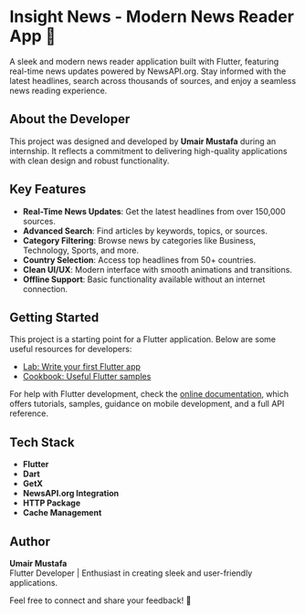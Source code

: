 # Insight News - Modern News Reader App 📱

A sleek and modern news reader application built with Flutter, featuring real-time news updates powered by NewsAPI.org. Stay informed with the latest headlines, search across thousands of sources, and enjoy a seamless news reading experience.

## About the Developer  
This project was designed and developed by **Umair Mustafa** during an internship. It reflects a commitment to delivering high-quality applications with clean design and robust functionality.

## Key Features  
- **Real-Time News Updates**: Get the latest headlines from over 150,000 sources.  
- **Advanced Search**: Find articles by keywords, topics, or sources.  
- **Category Filtering**: Browse news by categories like Business, Technology, Sports, and more.  
- **Country Selection**: Access top headlines from 50+ countries.  
- **Clean UI/UX**: Modern interface with smooth animations and transitions.  
- **Offline Support**: Basic functionality available without an internet connection.  

## Getting Started  

This project is a starting point for a Flutter application. Below are some useful resources for developers:  

- [Lab: Write your first Flutter app](https://docs.flutter.dev/get-started/codelab)  
- [Cookbook: Useful Flutter samples](https://docs.flutter.dev/cookbook)  

For help with Flutter development, check the [online documentation](https://docs.flutter.dev/), which offers tutorials, samples, guidance on mobile development, and a full API reference.

## Tech Stack  
- **Flutter**  
- **Dart**  
- **GetX**  
- **NewsAPI.org Integration**  
- **HTTP Package**  
- **Cache Management**

## Author  
**Umair Mustafa**  
Flutter Developer | Enthusiast in creating sleek and user-friendly applications.  

Feel free to connect and share your feedback! 🚀
